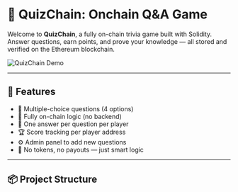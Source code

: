# 🧠 QuizChain: Onchain Q&A Game      
       
Welcome to **QuizChain**, a fully on-chain trivia game built with Solidity.        
Answer questions, earn points, and prove your knowledge — all stored and verified on the Ethereum blockchain.       
      
![QuizChain Demo](https://media.giphy.com/media/v1.Y2lkPTc5MGI3NjExNjhkNThlYjBkYTRkY2E2ZjRjNzVjMjVjYjc1NzI3ZTY3ZmE1MTkxNCZjdD1n/3o6Zt481isNVuQI1l6/giphy.gif)     
       
---  
  
## 🚀 Features 
 
- 🧩 Multiple-choice questions (4 options)   
- 🔐 Fully on-chain logic (no backend)   
- 🧠 One answer per question per player
- 🏆 Score tracking per player address   
- ⚙️ Admin panel to add new questions  
- 🤖 No tokens, no payouts — just smart logic
 
---

## 📦 Project Structure

